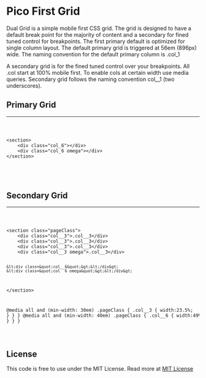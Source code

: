 <h1>Pico First Grid</h1>

<p>Dual Grid is a simple mobile first CSS grid. The grid is designed to have a default break point for the majority of content and a secondary for fined tuned control for breakpoints. The first primary default is optimized for single column layout. The default primary grid is triggered at 56em (896px) wide. The naming convention for the default primary column is .col_1</p>
<p>A secondary grid is for the fined tuned control over your breakpoints. All .col start at 100% mobile first. To enable cols at certain width use media queries. Secondary grid follows the naming convention col__1 (two underscores).</p>

<h2>Primary Grid</h2>
<hr />
            <code>
                <pre>
&lt;section&gt; 
    &lt;div class=&quot;col_6&quot;&gt;&lt;/div&gt; 
    &lt;div class=&quot;col_6 omega&quot;&gt;&lt;/div&gt; 
&lt;/section&gt;
                </pre>
            </code>


<h2>Secondary Grid</h2>
<hr />
<code>
	<pre>
&lt;section class=&quot;pageClass&quot;&gt; 
    &lt;div class=&quot;col__3&quot;&gt;.col__3&lt;/div&gt; 
    &lt;div class=&quot;col__3&quot;&gt;.col__3&lt;/div&gt; 
    &lt;div class=&quot;col__3&quot;&gt;.col__3&lt;/div&gt; 
    &lt;div class=&quot;col__3 omega&quot;&gt;.col__3&lt;/div&gt; 
                    
    &lt;div class=&quot;col__6&quot;&gt;&lt;/div&gt; 
    &lt;div class=&quot;col__6 omega&quot;&gt;&lt;/div&gt; 
&lt;/section&gt;

@media all and (min-width: 30em)
    .pageClass {
        .col__3 {
            width:23.5%;
        }
    }
}
@media all and (min-width: 40em)
    .pageClass {
        .col__6 {
            width:49%;
        }
    }
}
                </pre>
            </code>



<h2>License</h2>
<p>
This code is free to use under the MIT License.
Read more at <a href="http://opensource.org/licenses/MIT" target="_blank">MIT License</a>
</p>
